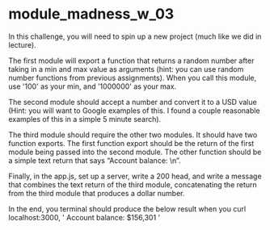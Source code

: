 # module_madness_w_03

In this challenge, you will need to spin up a new project (much like we did in lecture).

The first module will export a function that returns a random number after taking in a min and max value as arguments (hint: you can use random number functions from previous assignments). When you call this module, use '100' as your min, and '1000000' as your max.

The second module should accept a number and convert it to a USD value (Hint: you will want to Google examples of this. I found a couple reasonable examples of this in a simple 5 minute search).

The third module should require the other two modules. It should have two function exports. The first function export should be the return of the first module being passed into the second module. The other function should be a simple text return that says “Account balance: \n”.

Finally, in the app.js, set up a server, write a 200 head, and write a message that combines the text return of the third module, concatenating the return from the third module that produces a dollar number.

In the end, you terminal should produce the below result when you curl localhost:3000, ' Account balance: $156,301 '
